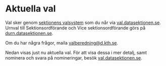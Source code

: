 # Aktuella val

Val sker genom [sektionens valsystem](https://val.datasektionen.se) som du når via [val.datasektionen.se](https://val.datasektionen.se). Urnval till Sektionsordförande och Vice sektionsordförande görs på [durn.datasektionen.se](https://durn.datasektionen.se).

Om du har några frågor, maila [valberedning@d.kth.se](mailto:valberedning@d.kth.se).

Nedan visas just nu aktuella val. För att visa dessa i mer detalj, samt nominera och svara på nomineringar, besök [val.datasektionen.se](https://val.datasektionen.se).

<div id="elections"></div>
<script type="text/javascript" src="https://val.datasektionen.se/js/cors/component.js"></script>

